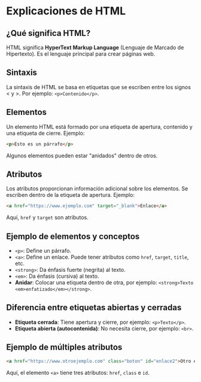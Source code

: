 # Explicaciones de HTML

## ¿Qué significa HTML?
HTML significa **HyperText Markup Language** (Lenguaje de Marcado de Hipertexto). Es el lenguaje principal para crear páginas web.

## Sintaxis
La sintaxis de HTML se basa en etiquetas que se escriben entre los signos < y >. Por ejemplo: `<p>Contenido</p>`.

## Elementos
Un elemento HTML está formado por una etiqueta de apertura, contenido y una etiqueta de cierre. Ejemplo:
```html
<p>Esto es un párrafo</p>
```
Algunos elementos pueden estar "anidados" dentro de otros.

## Atributos
Los atributos proporcionan información adicional sobre los elementos. Se escriben dentro de la etiqueta de apertura. Ejemplo:
```html
<a href="https://www.ejemplo.com" target="_blank">Enlace</a>
```
Aquí, `href` y `target` son atributos.

## Ejemplo de elementos y conceptos
- `<p>`: Define un párrafo.
- `<a>`: Define un enlace. Puede tener atributos como `href`, `target`, `title`, etc.
- `<strong>`: Da énfasis fuerte (negrita) al texto.
- `<em>`: Da énfasis (cursiva) al texto.
- **Anidar**: Colocar una etiqueta dentro de otra, por ejemplo: `<strong>Texto <em>enfatizado</em></strong>`.

## Diferencia entre etiquetas abiertas y cerradas
- **Etiqueta cerrada**: Tiene apertura y cierre, por ejemplo: `<p>Texto</p>`.
- **Etiqueta abierta (autocontenida)**: No necesita cierre, por ejemplo: `<br>`.

## Ejemplo de múltiples atributos
```html
<a href="https://www.otroejemplo.com" class="boton" id="enlace2">Otro enlace</a>
```
Aquí, el elemento `<a>` tiene tres atributos: `href`, `class` e `id`.
